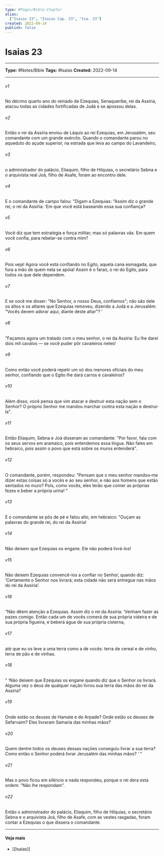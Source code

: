 ```yaml
---
type: #Pages/Bible-Chapter
alias:
  ["Isaias 23", "Isaias Cap. 23", "Isa. 23"]
created: 2022-09-14
publish: false
---
```


# Isaias 23

---

**Type:** #Notes/Bible
**Tags:** #Isaias
**Created:** 2022-09-14

---

###### v1
No décimo quarto ano do reinado de Ezequias, Senaqueribe, rei da Assíria, atacou todas as cidades fortificadas de Judá e se apossou delas.
###### v2
Então o rei da Assíria enviou de Láquis ao rei Ezequias, em Jerusalém, seu comandante com um grande exército. Quando o comandante parou no aqueduto do açude superior, na estrada que leva ao campo do Lavandeiro,
###### v3
o administrador do palácio, Eliaquim, filho de Hilquias, o secretário Sebna e o arquivista real Joá, filho de Asafe, foram ao encontro dele.
###### v4
E o comandante de campo falou: "Digam a Ezequias: "Assim diz o grande rei, o rei da Assíria: ‘Em que você está baseando essa sua confiança?
###### v5
Você diz que tem estratégia e força militar; mas só palavras vãs. Em quem você confia, para rebelar-se contra mim?
###### v6
Pois veja! Agora você está confiando no Egito, aquela cana esmagada, que fura a mão de quem nela se apóia! Assim é o faraó, o rei do Egito, para todos os que dele dependem.
###### v7
E se você me disser: "No Senhor, o nosso Deus, confiamos"; não são dele os altos e os altares que Ezequias removeu, dizendo a Judá e a Jerusalém: "Vocês devem adorar aqui, diante deste altar"? ’
###### v8
"Façamos agora um tratado com o meu senhor, o rei da Assíria: Eu lhe darei dois mil cavalos — se você puder pôr cavaleiros neles!
###### v9
Como então você poderá repelir um só dos menores oficiais do meu senhor, confiando que o Egito lhe dará carros e cavaleiros?
###### v10
Além disso, você pensa que vim atacar e destruir esta nação sem o Senhor? O próprio Senhor me mandou marchar contra esta nação e destruí-la".
###### v11
Então Eliaquim, Sebna e Joá disseram ao comandante: "Por favor, fala com os seus servos em aramaico, pois entendemos essa língua. Não fales em hebraico, pois assim o povo que está sobre os muros entenderá".
###### v12
O comandante, porém, respondeu: "Pensam que o meu senhor mandou-me dizer estas coisas só a vocês e ao seu senhor, e não aos homens que estão sentados no muro? Pois, como vocês, eles terão que comer as próprias fezes e beber a própria urina! "
###### v13
E o comandante se pôs de pé e falou alto, em hebraico: "Ouçam as palavras do grande rei, do rei da Assíria!
###### v14
Não deixem que Ezequias os engane. Ele não poderá livrá-los!
###### v15
Não deixem Ezequias convencê-los a confiar no Senhor, quando diz: ‘Certamente o Senhor nos livrará; esta cidade não será entregue nas mãos do rei da Assíria’.
###### v16
"Não dêem atenção a Ezequias. Assim diz o rei da Assíria: ‘Venham fazer as pazes comigo. Então cada um de vocês comerá de sua própria videira e de sua própria figueira, e beberá água de sua própria cisterna,
###### v17
até que eu os leve a uma terra como a de vocês: terra de cereal e de vinho, terra de pão e de vinhas.
###### v18
" ‘Não deixem que Ezequias os engane quando diz que o Senhor os livrará. Alguma vez o deus de qualquer nação livrou sua terra das mãos do rei da Assíria?
###### v19
Onde estão os deuses de Hamate e de Arpade? Onde estão os deuses de Sefarvaim? Eles livraram Samaria das minhas mãos?
###### v20
Quem dentre todos os deuses dessas nações conseguiu livrar a sua terra? Como então o Senhor poderá livrar Jerusalém das minhas mãos? ’ "
###### v21
Mas o povo ficou em silêncio e nada respondeu, porque o rei dera esta ordem: "Não lhe respondam".
###### v22
Então o administrador do palácio, Eliaquim, filho de Hilquias, o secretário Sebna e o arquivista Joá, filho de Asafe, com as vestes rasgadas, foram contar a Ezequias o que dissera o comandante.


---

#### Veja mais

- [[Isaias]]
